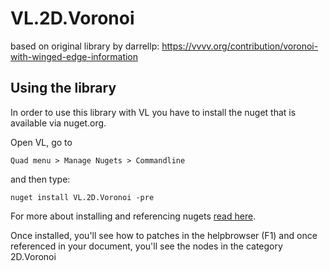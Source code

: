 # VL.2D.Voronoi

based on original library by darrellp:
https://vvvv.org/contribution/voronoi-with-winged-edge-information

## Using the library
In order to use this library with VL you have to install the nuget that is available via nuget.org.

Open VL, go to 

    Quad menu > Manage Nugets > Commandline   

and then type:

    nuget install VL.2D.Voronoi -pre

For more about installing and referencing nugets [read here](https://vvvv.gitbooks.io/the-gray-book/content/en/reference/libraries/dependencies.html#_manage_nugets).

Once installed, you'll see how to patches in the helpbrowser (F1) and once referenced in your document, you'll see the nodes in the category 2D.Voronoi
